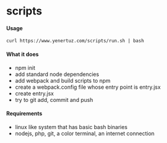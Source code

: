 # scripts

#### Usage

`curl https://www.yenertuz.com/scripts/run.sh | bash`

#### What it does

* npm init
* add standard node dependencies
* add webpack and build scripts to npm
* create a webpack.config file whose entry point is entry.jsx
* create entry.jsx
* try to git add, commit and push

#### Requirements

* linux like system that has basic bash binaries
* nodejs, php, git, a color terminal, an internet connection
